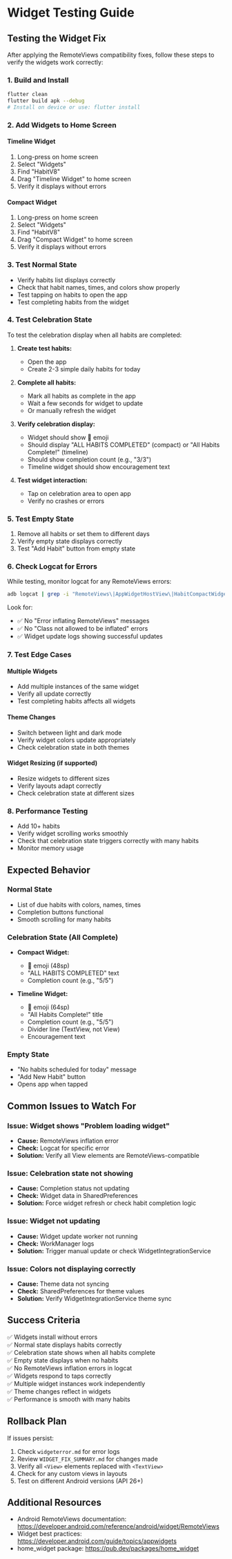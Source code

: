 # Widget Testing Guide

## Testing the Widget Fix

After applying the RemoteViews compatibility fixes, follow these steps to verify the widgets work correctly:

### 1. Build and Install
```bash
flutter clean
flutter build apk --debug
# Install on device or use: flutter install
```

### 2. Add Widgets to Home Screen

#### Timeline Widget
1. Long-press on home screen
2. Select "Widgets"
3. Find "HabitV8"
4. Drag "Timeline Widget" to home screen
5. Verify it displays without errors

#### Compact Widget
1. Long-press on home screen
2. Select "Widgets"
3. Find "HabitV8"
4. Drag "Compact Widget" to home screen
5. Verify it displays without errors

### 3. Test Normal State
- Verify habits list displays correctly
- Check that habit names, times, and colors show properly
- Test tapping on habits to open the app
- Test completing habits from the widget

### 4. Test Celebration State
To test the celebration display when all habits are completed:

1. **Create test habits:**
   - Open the app
   - Create 2-3 simple daily habits for today

2. **Complete all habits:**
   - Mark all habits as complete in the app
   - Wait a few seconds for widget to update
   - Or manually refresh the widget

3. **Verify celebration display:**
   - Widget should show 🎉 emoji
   - Should display "ALL HABITS COMPLETED" (compact) or "All Habits Complete!" (timeline)
   - Should show completion count (e.g., "3/3")
   - Timeline widget should show encouragement text

4. **Test widget interaction:**
   - Tap on celebration area to open app
   - Verify no crashes or errors

### 5. Test Empty State
1. Remove all habits or set them to different days
2. Verify empty state displays correctly
3. Test "Add Habit" button from empty state

### 6. Check Logcat for Errors
While testing, monitor logcat for any RemoteViews errors:
```bash
adb logcat | grep -i "RemoteViews\|AppWidgetHostView\|HabitCompactWidget\|HabitTimelineWidget"
```

Look for:
- ✅ No "Error inflating RemoteViews" messages
- ✅ No "Class not allowed to be inflated" errors
- ✅ Widget update logs showing successful updates

### 7. Test Edge Cases

#### Multiple Widgets
- Add multiple instances of the same widget
- Verify all update correctly
- Test completing habits affects all widgets

#### Theme Changes
- Switch between light and dark mode
- Verify widget colors update appropriately
- Check celebration state in both themes

#### Widget Resizing (if supported)
- Resize widgets to different sizes
- Verify layouts adapt correctly
- Check celebration state at different sizes

### 8. Performance Testing
- Add 10+ habits
- Verify widget scrolling works smoothly
- Check that celebration state triggers correctly with many habits
- Monitor memory usage

## Expected Behavior

### Normal State
- List of due habits with colors, names, times
- Completion buttons functional
- Smooth scrolling for many habits

### Celebration State (All Complete)
- **Compact Widget:**
  - 🎉 emoji (48sp)
  - "ALL HABITS COMPLETED" text
  - Completion count (e.g., "5/5")
  
- **Timeline Widget:**
  - 🎉 emoji (64sp)
  - "All Habits Complete!" title
  - Completion count (e.g., "5/5")
  - Divider line (TextView, not View)
  - Encouragement text

### Empty State
- "No habits scheduled for today" message
- "Add New Habit" button
- Opens app when tapped

## Common Issues to Watch For

### Issue: Widget shows "Problem loading widget"
- **Cause:** RemoteViews inflation error
- **Check:** Logcat for specific error
- **Solution:** Verify all View elements are RemoteViews-compatible

### Issue: Celebration state not showing
- **Cause:** Completion status not updating
- **Check:** Widget data in SharedPreferences
- **Solution:** Force widget refresh or check habit completion logic

### Issue: Widget not updating
- **Cause:** Widget update worker not running
- **Check:** WorkManager logs
- **Solution:** Trigger manual update or check WidgetIntegrationService

### Issue: Colors not displaying correctly
- **Cause:** Theme data not syncing
- **Check:** SharedPreferences for theme values
- **Solution:** Verify WidgetIntegrationService theme sync

## Success Criteria

✅ Widgets install without errors  
✅ Normal state displays habits correctly  
✅ Celebration state shows when all habits complete  
✅ Empty state displays when no habits  
✅ No RemoteViews inflation errors in logcat  
✅ Widgets respond to taps correctly  
✅ Multiple widget instances work independently  
✅ Theme changes reflect in widgets  
✅ Performance is smooth with many habits  

## Rollback Plan

If issues persist:
1. Check `widgeterror.md` for error logs
2. Review `WIDGET_FIX_SUMMARY.md` for changes made
3. Verify all `<View>` elements replaced with `<TextView>`
4. Check for any custom views in layouts
5. Test on different Android versions (API 26+)

## Additional Resources

- Android RemoteViews documentation: https://developer.android.com/reference/android/widget/RemoteViews
- Widget best practices: https://developer.android.com/guide/topics/appwidgets
- home_widget package: https://pub.dev/packages/home_widget
